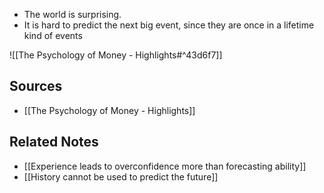 - The world is surprising.
- It is hard to predict the next big event, since they are once in a lifetime kind of events

![[The Psychology of Money - Highlights#^43d6f7]]

## Sources
- [[The Psychology of Money - Highlights]]

## Related Notes
- [[Experience leads to overconfidence more than forecasting ability]]
- [[History cannot be used to predict the future]]
